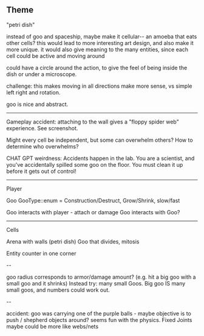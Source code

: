 ## Theme

"petri dish"

instead of goo and spaceship, maybe make it cellular-- an amoeba that eats other cells?
this would lead to more interesting art design, and also make it more unique.
it would also give meaning to the many entities, since each cell could be active and moving around

could have a circle around the action, to give the feel of being inside the dish or under a microscope.

challenge: this makes moving in all directions make more sense, vs simple left right and rotation.

goo is nice and abstract.

---

Gameplay accident: attaching to the wall gives a "floppy spider web" experience.
See screenshot.

Might every cell be independent, but some can overwhelm others?
How to determine who overwhelms?

CHAT GPT weirdness:
Accidents happen in the lab. You are a scientist, and you've accidentally spilled some goo on the floor.
You must clean it up before it gets out of control!

---

Player

Goo
GooType::enum = Construction/Destruct, Grow/Shrink, slow/fast

Goo interacts with player - attach or damage
Goo interacts with Goo?

---

Cells

Arena with walls (petri dish)
Goo that divides, mitosis

Entity counter in one corner

--

goo radius corresponds to armor/damage amount? (e.g. hit a big goo with a small goo and it shrinks)
Instead try: many small Goos. Big goo IS many small goos, and numbers could work out.

--

accident: goo was carrying one of the purple balls - maybe objective is to push / shepherd objects around?
seems fun with the physics. Fixed Joints maybe could be more like webs/nets
